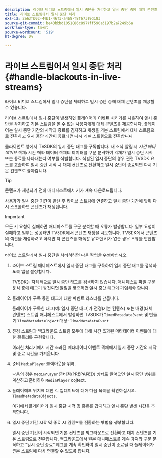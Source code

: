 ```yaml
---
description: 라이브 비디오 스트림에서 일시 중단을 처리하고 일시 중단 중에 대체 콘텐츠를 제공할 수 있습니다.
title: 라이브 스트림에서 일시 중단 처리
exl-id: 2e63fb0c-44b1-46f1-a4b8-f8f67389d183
source-git-commit: be43bbbd1051886c8979ff590a3197b2a7249b6a
workflow-type: tm+mt
source-wordcount: '519'
ht-degree: 0%

---
```


# 라이브 스트림에서 일시 중단 처리{#handle-blackouts-in-live-streams}

라이브 비디오 스트림에서 일시 중단을 처리하고 일시 중단 중에 대체 콘텐츠를 제공할 수 있습니다.

라이브 스트림에서 일시 중단이 발생하면 플레이어가 이벤트 처리기를 사용하여 일시 중단을 감지하고 기본 스트림을 볼 수 없는 사용자에게 대체 콘텐츠를 제공합니다. 플레이어는 일시 중단 기간의 시작과 종료를 감지하고 재생을 기본 스트림에서 대체 스트림으로 전환하고 일시 중단 기간이 종료되면 다시 기본 스트림으로 전환합니다.

클라이언트 앱에서 TVSDK의 일시 중단 태그를 구독합니다. 새 소식 알림 시 *시간 메타데이터* 객체: 시간 메타 데이터 객체의 데이터를 구문 분석하여 객체가 일시 중단 시작 또는 종료를 나타내는지 여부를 식별합니다. 식별된 일시 중단의 경우 관련 TVSDK 요소를 호출하여 일시 중단 시작 시 대체 컨텐츠로 전환하고 일시 중단이 종료되면 다시 기본 컨텐츠로 돌아갑니다.

>[!TIP]
>
>콘텐츠가 재생되기 전에 매니페스트에서 키가 계속 다운로드됩니다.

사용자가 일시 중단 기간이 끝난 후 라이브 스트림에 연결하고 일시 중단 기간에 맞춰 다시 스크롤하면 콘텐츠가 재생됩니다.

>[!IMPORTANT]
>
>모든 키 요청이 실패하면 매니페스트를 구문 분석할 때 오류가 발생합니다. 일부 요청이 실패하고 일부는 성공하면 TVSDK에서 콘텐츠 재생을 시도합니다. TVSDK에서 콘텐츠의 섹션을 재생하려고 하지만 이 콘텐츠를 해독할 유효한 키가 없는 경우 오류를 반환합니다.

라이브 스트림에서 일시 중단을 처리하려면 다음 작업을 수행하십시오.

1. 라이브 스트림 매니페스트에서 일시 중단 태그를 구독하여 일시 중단 태그를 검색하도록 앱을 설정합니다.

   TVSDK는 자체적으로 일시 중단 태그를 검색하지 않습니다. 매니페스트 파일 구문 분석 중에 태그가 발견되면 알림을 받으려면 일시 중단 태그에 가입해야 합니다.
1. 플레이어가 구독 중인 태그에 대한 이벤트 리스너를 만듭니다.

   플레이어가 구독한 태그(예: 일시 중단 태그)가 전경(기본 컨텐츠) 또는 배경(대체 컨텐츠) 스트림 매니페스트에서 발생하면 TVSDK가 `TimedMetadataEvent` 및 만들기 `TimedMetadataObject` 대상: `TimedMetadataEvent`.
1. 전경 스트림과 백그라운드 스트림 모두에 대해 시간 초과된 메타데이터 이벤트에 대한 핸들러를 구현합니다.

   이러한 처리기에서 시간 초과된 메타데이터 이벤트 객체에서 일시 중단 기간의 시작 및 종료 시간을 가져옵니다.
1. 준비 `MediaPlayer` 블랙아웃을 위해.

   다음의 경우 `MediaPlayer` 준비됨(PREPARED) 상태로 들어오면 일시 중단 범위를 계산하고 준비하여 `MediaPlayer` objtect.

1. 플레이헤드 위치에 대한 각 업데이트에 대해 다음 목록을 확인하십시오. `TimedMetadataObjects`.

   여기에서 플레이어가 일시 중단 시작 및 종료를 감지하고 일시 중단 발생 시간을 추적합니다.

1. 일시 중단 기간 시작 및 종료 시 컨텐츠를 전환하는 방법을 생성합니다.

   일시 중단 기간이 시작되면 기본 컨텐츠를 백그라운드로 전환하고 대체 컨텐츠를 기본 스트림으로 전환합니다. 백그라운드에서 원본 매니페스트를 계속 가져와 구문 분석하고 &quot;일시 중단 종료&quot; 태그를 계속 확인하여 일시 중단이 종료될 때 플레이어가 원본 스트림에 다시 연결할 수 있도록 합니다.
